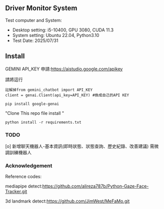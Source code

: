 Driver Monitor System 
---

Test computer and System:

- Desktop setting: i5-10400, GPU 3080, CUDA 11.3
- System setting: Ubuntu 22.04, Python3.10
- Test Date: 2025/07/31



## Install

GEMINI API_KEY 申請:https://aistudio.google.com/apikey

請將這行
```
註解掉from gemini_chatbot import API_KEY
client = genai.Client(api_key=API_KEY) #換成自己的API KEY
```

```
pip install google-genai
```
"Clone This repo file install "
```
python install -r requirements.txt
```

### TODO

  [o] 新增聊天機器人-基本資訊(即時狀態、狀態查詢、歷史紀錄、改善建議) 需微調訓練機器人
    

### Acknowledgement

Reference codes:

mediapipe detect:https://github.com/alireza787b/Python-Gaze-Face-Tracker.git

3d landmark detect:https://github.com/JimWest/MeFaMo.git






